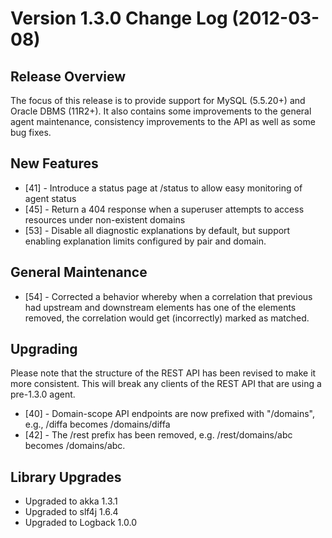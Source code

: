 # Version 1.3.0 Change Log (2012-03-08)

## Release Overview

The focus of this release is to provide support for MySQL (5.5.20+) and Oracle DBMS (11R2+).
It also contains some improvements to the general agent maintenance, consistency improvements to the API as well as some bug fixes.

## New Features

* [41] - Introduce a status page at /status to allow easy monitoring of agent status
* [45] - Return a 404 response when a superuser attempts to access resources under non-existent domains
* [53] - Disable all diagnostic explanations by default, but support enabling explanation limits configured by pair and domain.

## General Maintenance

* [54] - Corrected a behavior whereby when a correlation that previous had upstream and downstream elements has one of the elements removed, the correlation would get (incorrectly) marked as matched.

## Upgrading

Please note that the structure of the REST API has been revised to make it more consistent.
This will break any clients of the REST API that are using a pre-1.3.0 agent.

* [40] - Domain-scope API endpoints are now prefixed with "/domains", e.g., /diffa becomes /domains/diffa
* [42] - The /rest prefix has been removed, e.g. /rest/domains/abc becomes /domains/abc.

## Library Upgrades

* Upgraded to akka 1.3.1
* Upgraded to slf4j 1.6.4
* Upgraded to Logback 1.0.0
